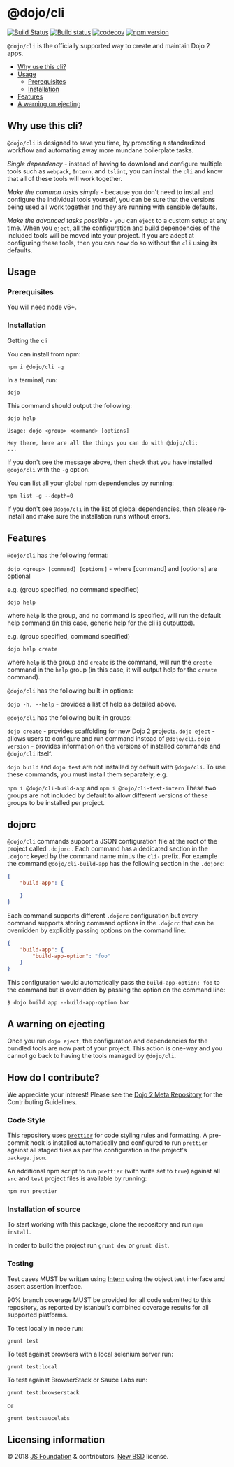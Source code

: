 # @dojo/cli

[![Build Status](https://travis-ci.org/dojo/cli.svg?branch=master)](https://travis-ci.org/dojo/cli) [![Build status](https://ci.appveyor.com/api/projects/status/mvbjrd0jcv8itvho/branch/master?svg=true)](https://ci.appveyor.com/project/Dojo/cli/branch/master)
 [![codecov](https://codecov.io/gh/dojo/cli/branch/master/graph/badge.svg)](https://codecov.io/gh/dojo/cli) [![npm version](https://badge.fury.io/js/%40dojo%2Fcli.svg)](https://badge.fury.io/js/%40dojo%2Fcli)

`@dojo/cli` is the officially supported way to create and maintain Dojo 2 apps.

- [Why use this cli?](#why-use-this-cli)
- [Usage](#usage)
  - [Prerequisites](#prerequisites)
  - [Installation](#installation)
- [Features](#features)
- [A warning on ejecting](#a-warning-on-ejecting)


## Why use this cli?
`@dojo/cli` is designed to save you time, by promoting a standardized workflow and automating away more mundane boilerplate tasks.

*Single dependency* - instead of having to download and configure multiple tools such as `webpack`, `Intern`, and `tslint`, you can install the `cli` and know that all of these tools will work together.

*Make the common tasks simple* - because you don't need to install and configure the individual tools yourself, you can be sure that the versions being used all work together and they are running with sensible defaults.

*Make the advanced tasks possible* - you can `eject` to a custom setup at any time. When you `eject`, all the configuration and build dependencies of the included tools will be moved into your project. If you are adept at configuring these tools, then you can now do so without the `cli` using its defaults.

## Usage

### Prerequisites

You will need node v6+.

### Installation

Getting the cli

You can install from npm:

`npm i @dojo/cli -g`

In a terminal, run:

`dojo`

This command should output the following:

```
dojo help

Usage: dojo <group> <command> [options]

Hey there, here are all the things you can do with @dojo/cli:
...
```

If you don't see the message above, then check that you have installed `@dojo/cli` with the `-g` option.

You can list all your global npm dependencies by running:

`npm list -g --depth=0`

If you don't see `@dojo/cli` in the list of global dependencies, then please re-install and make sure the installation runs without errors.

## Features

`@dojo/cli` has the following format:

`dojo <group> [command] [options]` - where [command] and [options] are optional

e.g. (group specified, no command specified)

`dojo help`

where `help` is the group, and no command is specified, will run the default help command (in this case, generic help for the cli is outputted).

e.g. (group specified, command specified)

`dojo help create`

where `help` is the group and `create` is the command, will run the `create` command in the `help` group (in this case, it will output help for the `create` command).

`@dojo/cli` has the following built-in options:

`dojo -h, --help` - provides a list of help as detailed above.

`@dojo/cli` has the following built-in groups:

`dojo create` - provides scaffolding for new Dojo 2 projects.
`dojo eject` - allows users to configure and run command instead of `@dojo/cli`.
`dojo version` - provides information on the versions of installed commands and `@dojo/cli`  itself.

`dojo build` and `dojo test` are not installed by default with `@dojo/cli`. To use these commands, you must install them separately, e.g.

`npm i @dojo/cli-build-app` and `npm i @dojo/cli-test-intern`
These two groups are not included by default to allow different versions of these groups to be installed per project.

## dojorc

`@dojo/cli` commands support a JSON configuration file at the root of the project called `.dojorc` . Each command has a dedicated section in the `.dojorc` keyed by the command name minus the `cli-` prefix. For example the command `@dojo/cli-build-app` has the following section in the `.dojorc`:

```json
{
	"build-app": {

	}
}
```

Each command supports different `.dojorc` configuration but every command supports storing command options in the `.dojorc` that can be overridden by explicitly passing options on the command line:


```json
{
	"build-app": {
		"build-app-option": "foo"
	}
}
```

This configuration would automatically pass the `build-app-option: foo` to the command but is overridden by passing the option on the command line:

```shell
$ dojo build app --build-app-option bar
```

## A warning on ejecting

Once you run `dojo eject`, the configuration and dependencies for the bundled tools are now part of your project.
This action is one-way and you cannot go back to having the tools managed by `@dojo/cli`.

## How do I contribute?

We appreciate your interest!  Please see the [Dojo 2 Meta Repository](https://github.com/dojo/meta#readme) for the
Contributing Guidelines.

### Code Style

This repository uses [`prettier`](https://prettier.io/) for code styling rules and formatting. A pre-commit hook is installed automatically and configured to run `prettier` against all staged files as per the configuration in the project's `package.json`.

An additional npm script to run `prettier` (with write set to `true`) against all `src` and `test` project files is available by running:

```bash
npm run prettier
```

### Installation of source

To start working with this package, clone the repository and run `npm install`.

In order to build the project run `grunt dev` or `grunt dist`.

### Testing

Test cases MUST be written using [Intern](https://theintern.github.io) using the object test interface and assert assertion interface.

90% branch coverage MUST be provided for all code submitted to this repository, as reported by istanbul’s combined coverage results for all supported platforms.

To test locally in node run:

`grunt test`

To test against browsers with a local selenium server run:

`grunt test:local`

To test against BrowserStack or Sauce Labs run:

`grunt test:browserstack`

or

`grunt test:saucelabs`

## Licensing information

© 2018 [JS Foundation](https://js.foundation/) & contributors. [New BSD](http://opensource.org/licenses/BSD-3-Clause) license.
